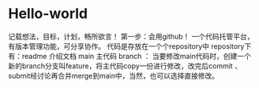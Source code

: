 # Hello-world
记载想法，目标，计划，畅所欲言！
第一步：会用github！
一个代码托管平台，有版本管理功能，可分享协作。
代码是存放在一个个repository中
repository下有：readme 介绍文档 main 主代码 
branch ：
当要修改main代码时，创建一个新的branch分支叫feature，将主代码copy一份进行修改，改完后commit 、submit经讨论再合并merge到main中，当然，也可以选择直接修改。
